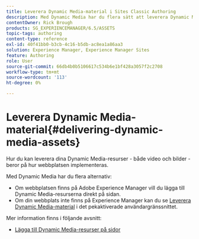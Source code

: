 ```yaml
---
title: Leverera Dynamic Media-material i Sites Classic Authoring
description: Med Dynamic Media har du flera sätt att leverera Dynamic Media-material - både video och bilder - till din webbplats.
contentOwner: Rick Brough
products: SG_EXPERIENCEMANAGER/6.5/ASSETS
topic-tags: authoring
content-type: reference
exl-id: 40f41bb0-b3cb-4c16-b5db-ac8ea1a86aa3
solution: Experience Manager, Experience Manager Sites
feature: Authoring
role: User
source-git-commit: 66db4b0b5106617c534b6e1bf428a3057f2c2708
workflow-type: tm+mt
source-wordcount: '113'
ht-degree: 0%

---
```


# Leverera Dynamic Media-material{#delivering-dynamic-media-assets}

Hur du kan leverera dina Dynamic Media-resurser - både video och bilder - beror på hur webbplatsen implementeras.

Med Dynamic Media har du flera alternativ:

* Om webbplatsen finns på Adobe Experience Manager vill du lägga till Dynamic Media-resurserna direkt på sidan.
* Om din webbplats inte finns på Experience Manager kan du se [Leverera Dynamic Media-material](/help/assets/delivering-dynamic-media-assets.md) i det pekaktiverade användargränssnittet.

Mer information finns i följande avsnitt:

* [Lägga till Dynamic Media-resurser på sidor](/help/sites-classic-ui-authoring/dynamic-media-assets-adding-to-page.md)
